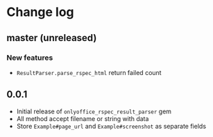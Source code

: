 # Change log

## master (unreleased)
### New features
* `ResultParser.parse_rspec_html` return failed count

## 0.0.1
* Initial release of `onlyoffice_rspec_result_parser` gem
* All method accept filename or string with data
* Store `Example#page_url` and `Example#screenshot` as separate fields